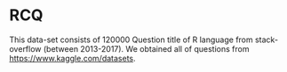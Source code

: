 # RCQ
This data-set consists of 120000 Question title of R language from stack-overflow (between 2013-2017). We obtained all of questions from https://www.kaggle.com/datasets.
